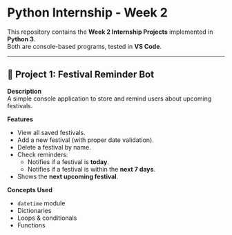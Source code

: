 # Python Internship - Week 2

This repository contains the **Week 2 Internship Projects** implemented in **Python 3**.  
Both are console-based programs, tested in **VS Code**.

---

## 📌 Project 1: Festival Reminder Bot

**Description**  
A simple console application to store and remind users about upcoming festivals.

**Features**
- View all saved festivals.
- Add a new festival (with proper date validation).
- Delete a festival by name.
- Check reminders:
  - Notifies if a festival is **today**.
  - Notifies if a festival is within the **next 7 days**.
- Shows the **next upcoming festival**.

**Concepts Used**
- `datetime` module
- Dictionaries
- Loops & conditionals
- Functions
